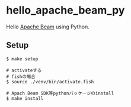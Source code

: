 # hello_apache_beam_py

Hello [Apache Beam](https://beam.apache.org/) using Python.

## Setup

```
$ make setup

# activateする
# fishの場合
$ source ./venv/bin/activate.fish

# Apach Beam SDK等pythonパッケージのinstall
$ make install
```
